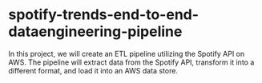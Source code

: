 # spotify-trends-end-to-end-dataengineering-pipeline
In this project, we will create an ETL pipeline utilizing the Spotify API on AWS. The pipeline will extract data from the Spotify API, transform it into a different format, and load it into an AWS data store.
